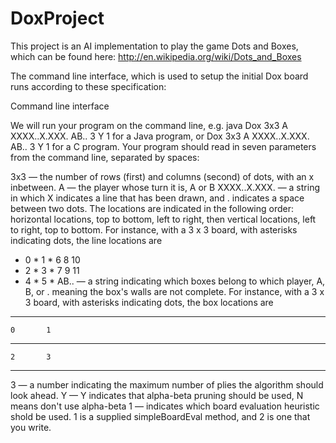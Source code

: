 DoxProject
==========
This project is an AI implementation to play the game Dots and Boxes, which can be found here: 
http://en.wikipedia.org/wiki/Dots_and_Boxes

The command line interface, which is used to setup the initial Dox board runs according to these specification:

Command line interface

We will run your program on the command line, e.g.
java Dox 3x3 A XXXX..X.XXX. AB.. 3 Y 1
for a Java program, or
Dox 3x3 A XXXX..X.XXX. AB.. 3 Y 1
for a C program.
Your program should read in seven parameters from the command line, separated by spaces:

3x3 — the number of rows (first) and columns (second) of dots, with an x inbetween.
A — the player whose turn it is, A or B
XXXX..X.XXX. — a string in which X indicates a line that has been drawn, and . indicates a space between two dots. The locations are indicated in the following order: horizontal locations, top to bottom, left to right, then vertical locations, left to right, top to bottom. For instance, with a 3 x 3 board, with asterisks indicating dots, the line locations are
*  0	*	1	*
6	 	8	 	10
*	2	*	3	*
7	 	9	 	11
*	4	*	5	*
AB.. — a string indicating which boxes belong to which player, A, B, or . meaning the box's walls are not complete. For instance, with a 3 x 3 board, with asterisks indicating dots, the box locations are
*	 	*	 	*
 	0	 	1
*	 	*	 	*
 	2	 	3	 
*	 	*	 	*
3 — a number indicating the maximum number of plies the algorithm should look ahead.
Y — Y indicates that alpha-beta pruning should be used, N means don't use alpha-beta
1 — indicates which board evaluation heuristic shold be used. 1 is a supplied simpleBoardEval method, and 2 is one that you write. 

